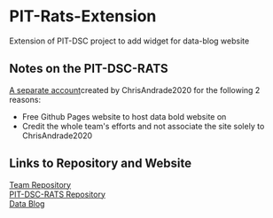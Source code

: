 # PIT-Rats-Extension
Extension of PIT-DSC project to add widget for data-blog website

## Notes on the PIT-DSC-RATS
[A separate account](https://github.com/PIT-DSC-RATS)created by ChrisAndrade2020 for the following 2 reasons:
* Free Github Pages website to host data bold website on
* Credit the whole team's efforts and not associate the site solely to ChrisAndrade2020

## Links to Repository and Website
[Team Repository](https://github.com/marmar897/RatsData)  
[PIT-DSC-RATS Repository](https://github.com/PIT-DSC-RATS/pit-dsc-rats.github.io)  
[Data Blog](https://pit-dsc-rats.github.io/)

